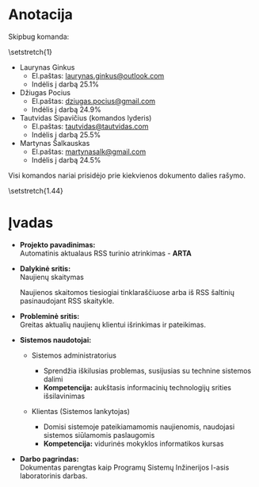 # Anotacija

Skipbug komanda:

\setstretch{1}

- Laurynas Ginkus 
    * El.paštas: laurynas.ginkus@outlook.com
    * Indėlis į darbą 25.1%
- Džiugas Pocius 
    * El.paštas: dziugas.pocius@gmail.com
    * Indėlis į darbą 24.9%
- Tautvidas Sipavičius (komandos lyderis) 
    * El.paštas: tautvidas@tautvidas.com
    * Indėlis į darbą 25.5%
- Martynas Šalkauskas 
    * El.paštas: martynasalk@gmail.com
    * Indėlis į darbą 24.5%

Visi komandos nariai prisidėjo prie kiekvienos dokumento dalies rašymo.

\setstretch{1.44}

# Įvadas

* **Projekto pavadinimas:**  
    Automatinis aktualaus RSS turinio atrinkimas - **ARTA**

* **Dalykinė sritis:**  
    Naujienų skaitymas

    Naujienos skaitomos tiesiogiai tinklaraščiuose arba iš RSS šaltinių
    pasinaudojant RSS skaitykle. 

* **Probleminė sritis:**  
    Greitas aktualių naujienų klientui išrinkimas ir pateikimas.

* **Sistemos naudotojai:**  
    - Sistemos administratorius

        + Sprendžia iškilusias problemas, susijusias su technine sistemos dalimi
        + **Kompetencija:** aukštasis informacinių technologijų srities išsilavinimas

    - Klientas (Sistemos lankytojas)

        + Domisi sistemoje pateikiamamomis naujienomis, naudojasi sistemos siūlamomis paslaugomis
        + **Kompetencija:** vidurinės mokyklos informatikos kursas

* **Darbo pagrindas:**  
    Dokumentas parengtas kaip Programų Sistemų Inžinerijos I-asis laboratorinis
    darbas.
